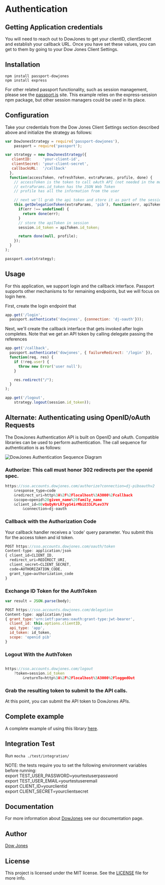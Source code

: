 # Authentication

## Getting Application credentials

You will need to reach out to DowJones to get your clientID, clientSecret and establish
your callback URL.  Once you have set these values, you can get to them by going
to your Dow Jones Client Settings.

## Installation

	npm install passport-dowjones
	npm install express

For other related passport functionality, such as session management, please see the [passport.js](http://passportjs.org/) site.  This
example relies on the express-session npm package, but other session managers could be used in its place.

## Configuration

Take your credentials from the Dow Jones Client Settings section described above and initialize the strategy as follows:

```js
var DowJonesStrategy = require('passport-dowjones'),
    passport = require('passport');

var strategy = new DowJonesStrategy({
   clientID:     'your-client-id',
   clientSecret: 'your-client-secret',
   callbackURL:  '/callback'
  },
  function(accessToken, refreshToken, extraParams, profile, done) {
    // accessToken is the token to call oAuth API (not needed in the most cases)
    // extraParams.id_token has the JSON Web Token
    // profile has all the information from the user

	// next we'll grab the api token and store it as part of the session
	this.getDelegationToken(extraParams, 'pib'), function(err, apiToken) {
	  if(err !== undefined) {
	    return done(err);
	  }
	  // store the apiToken in session
	  session.id_token = apiToken.id_token;

	  return done(null, profile);
	});
  }
);

passport.use(strategy);
```

## Usage

For this application, we support login and the callback interface.  Passport supports other mechanisms to for remaining endpoints,
but we will focus on login here.

First, create the login endpoint that

```js
app.get('/login',
  passport.authenticate('dowjones', {connection: 'dj-oauth'}));
```

Next, we'll create the callback interface that gets invoked after login completes.  Note that we get an
API token by calling delegate passing the references

```js
app.get('/callback',
  passport.authenticate('dowjones', { failureRedirect: '/login' }),
  function(req, res) {
    if (!req.user) {
      throw new Error('user null');
    }

    res.redirect("/");
  }
);
```

```js
app.get('/logout',
	strategy.logout(session.id_token));
```

## Alternate:  Authenticating using OpenID/oAuth Requests

The DowJones Authentication API is built on OpenID and oAuth.  Compatible libraries can be used to perform authentication.  The
call sequence for authentication is as follows:

![DowJones Authentication Sequence Diagram](http://www.websequencediagrams.com/files/render?link=r_EJ10NaljsGPxFk033c)


### Authorize:  This call must honor 302 redirects per the openid spec.

```js
https://sso.accounts.dowjones.com/authorize?connection=dj-piboauthv2
    &response_type=code
    &redirect_uri=http%3A%2F%2Flocalhost%3A3000%2Fcallback
    &scope=openid%20given_name%20family_name
    &client_id=08vQuQyNrLR7ypS4irMbiE33LPLev37V
		&connection=dj-oauth
```

### Callback with the Authorization Code

Your callback handler receives a 'code' query parameter.  You submit this for the access token and id token.

```js
POST https://sso.accounts.dowjones.com/oauth/token
Content-type: application/json
{ client_id=CLIENT_ID,
  redirect_uri=REDIRECT_URI,
  client_secret=CLIENT_SECRET,
  code=AUTHORIZATION_CODE,
  grant_type=authorization_code
}
```

### Exchange ID Token for the AuthToken

```js
var result = JSON.parse(body);

POST https://sso.accounts.dowjones.com/delegation
Content-type: application/json
{ grant_type:'urn:ietf:params:oauth:grant-type:jwt-bearer',
  client_id: this.options.clientID,
  api_type: 'app',
  id_token: id_token,
  scope: 'openid pib'
}
```

### Logout With the AuthToken

```js

https://sso.accounts.dowjones.com/logout
    ?token=session.id_token
		&returnTo=http%3A%2F%2Flocalhost%3A3000%2FloggedOut

```

### Grab the resulting token to submit to the API calls.

At this point, you can submit the API token to DowJones APIs.

## Complete example

A complete example of using this library [here](http://github.com/dowjones/passport-dowjones-sample).

## Integration Test

Run `mocha ./test/integration/`

NOTE: the tests require you to set the following environment variables before running:  
export TEST_USER_PASSWORD=yourtestuserpassword  
export TEST_USER_EMAIL=yourtestuseremail  
export CLIENT_ID=yourclientid  
export CLIENT_SECRET=yourclientsecret  


## Documentation

For more information about [DowJones](http://dowjones.com) see our documentation page.

## Author

[Dow Jones](http://dowjones.com)

## License

This project is licensed under the MIT license. See the [LICENSE](https://github.com/dowjones/passport-dowjones/blob/master/LICENSE) file for more info.
